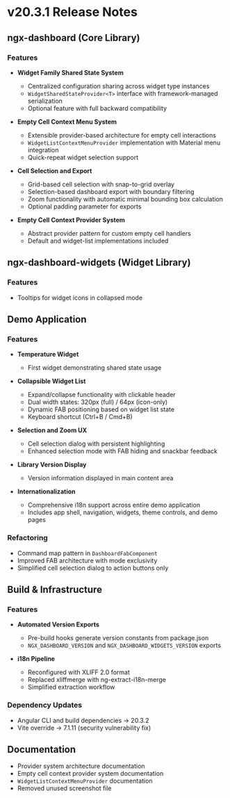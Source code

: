 # v20.3.1 Release Notes

## ngx-dashboard (Core Library)

### Features

- **Widget Family Shared State System**

  - Centralized configuration sharing across widget type instances
  - `WidgetSharedStateProvider<T>` interface with framework-managed serialization
  - Optional feature with full backward compatibility

- **Empty Cell Context Menu System**

  - Extensible provider-based architecture for empty cell interactions
  - `WidgetListContextMenuProvider` implementation with Material menu integration
  - Quick-repeat widget selection support

- **Cell Selection and Export**

  - Grid-based cell selection with snap-to-grid overlay
  - Selection-based dashboard export with boundary filtering
  - Zoom functionality with automatic minimal bounding box calculation
  - Optional padding parameter for exports

- **Empty Cell Context Provider System**
  - Abstract provider pattern for custom empty cell handlers
  - Default and widget-list implementations included

## ngx-dashboard-widgets (Widget Library)

### Features

- Tooltips for widget icons in collapsed mode

## Demo Application

### Features

- **Temperature Widget**

  - First widget demonstrating shared state usage

- **Collapsible Widget List**

  - Expand/collapse functionality with clickable header
  - Dual width states: 320px (full) / 64px (icon-only)
  - Dynamic FAB positioning based on widget list state
  - Keyboard shortcut (Ctrl+B / Cmd+B)

- **Selection and Zoom UX**

  - Cell selection dialog with persistent highlighting
  - Enhanced selection mode with FAB hiding and snackbar feedback

- **Library Version Display**

  - Version information displayed in main content area

- **Internationalization**
  - Comprehensive i18n support across entire demo application
  - Includes app shell, navigation, widgets, theme controls, and demo pages

### Refactoring

- Command map pattern in `DashboardFabComponent`
- Improved FAB architecture with mode exclusivity
- Simplified cell selection dialog to action buttons only

## Build & Infrastructure

### Features

- **Automated Version Exports**

  - Pre-build hooks generate version constants from package.json
  - `NGX_DASHBOARD_VERSION` and `NGX_DASHBOARD_WIDGETS_VERSION` exports

- **i18n Pipeline**
  - Reconfigured with XLIFF 2.0 format
  - Replaced xliffmerge with ng-extract-i18n-merge
  - Simplified extraction workflow

### Dependency Updates

- Angular CLI and build dependencies → 20.3.2
- Vite override → 7.1.11 (security vulnerability fix)

## Documentation

- Provider system architecture documentation
- Empty cell context provider system documentation
- `WidgetListContextMenuProvider` documentation
- Removed unused screenshot file

